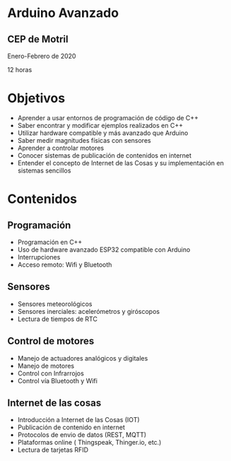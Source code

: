 # Arduino Avanzado 
## CEP de Motril
Enero-Febrero de 2020

12 horas


# Objetivos
* Aprender a usar entornos de programación de código de C++
* Saber encontrar y modificar ejemplos realizados en C++
* Utilizar hardware compatible y más avanzado que Arduino
* Saber medir magnitudes físicas con sensores
* Aprender a controlar motores 
* Conocer sistemas de publicación de contenidos en internet
* Entender el concepto de Internet de las Cosas y su implementación en sistemas sencillos


# Contenidos

## Programación 
* Programación en C++ 
* Uso de hardware avanzado ESP32 compatible con Arduino
* Interrupciones
* Acceso remoto: Wifi y Bluetooth

## Sensores
* Sensores meteorológicos
* Sensores inerciales: acelerómetros y giróscopos
* Lectura de tiempos de RTC

## Control de motores
* Manejo de actuadores analógicos y digitales
* Manejo de motores
* Control con Infrarrojos
* Control vía Bluetooth y Wifi


## Internet de las cosas
* Introducción a Internet de las Cosas (IOT)
* Publicación de contenido en internet
* Protocolos de envio de datos (REST, MQTT)
* Plataformas online ( Thingspeak, Thinger.io, etc.)
* Lectura de tarjetas RFID
